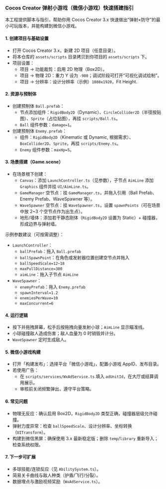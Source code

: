 ### Cocos Creator 弹射小游戏（微信小游戏）快速搭建指引

本工程提供脚本与指引，帮助你用 Cocos Creator 3.x 快速做出“弹射×防守”的最小可玩版本，并能构建到微信小游戏。

#### 1. 创建项目与基础设置
- 打开 Cocos Creator 3.x，新建 2D 项目（任意目录）。
- 将本仓库的 `assets/scripts` 目录拷贝到你项目的 `assets/scripts` 下。
- 项目设置：
  - 项目 → 功能裁剪：启用 2D 物理（Box2D）。
  - 项目 → 物理 2D：重力 Y 设为 `-980`；调试阶段可打开“可视化调试绘制”。
  - 项目 → 分辨率：设计分辨率（示例）`1080x1920`，Fit Height.

#### 2. 资源与预制体
- 创建预制体 `Ball.prefab`：
  - 节点添加组件：`RigidBody2D`（Dynamic）、`CircleCollider2D`（半径按贴图）、`Sprite`（占位贴图），再挂 `scripts/Ball.ts`。
  - `Ball` 组件参数：`damage=1`。
- 创建预制体 `Enemy.prefab`：
  - 组件：`RigidBody2D`（Kinematic 或 Dynamic, 根据需求）、`BoxCollider2D`、`Sprite`，再挂 `scripts/Enemy.ts`。
  - `Enemy` 组件参数：`maxHp=5`。

#### 3. 场景搭建（Game.scene）
- 在场景根下创建：
  - `Canvas`：添加 `LaunchController.ts`（见参数），子节点 `AimLine` 添加 `Graphics` 组件并挂 `UI/AimLine.ts`。
  - `GameManager` 空节点：挂 `GameManager.ts`，并拖入引用（Ball Prefab、Enemy Prefab、WaveSpawner 等）。
  - `WaveSpawner` 空节点：挂 `WaveSpawner.ts`，设置 `spawnPoints`（可在场景中放 2~3 个空节点作为出生点）。
  - 地形/墙体：添加若干静态刚体（`RigidBody2D` 设置为 Static）+ 碰撞器，形成边界与弹射墙。

示例参数建议（可按需调整）：
- `LaunchController`：
  - `ballPrefab`：拖入 `Ball.prefab`
  - `ballSpawnPoint`：在角色或发射器位置创建空节点并拖入
  - `ballSpeedScale=12~18`
  - `maxPullDistance=300`
  - `aimLine`：拖入子节点 `AimLine`
- `WaveSpawner`：
  - `enemyPrefab`：拖入 `Enemy.prefab`
  - `spawnInterval=1.2`
  - `enemiesPerWave=10`
  - `maxConcurrent=6`

#### 4. 运行逻辑
- 按下并拖拽屏幕，松手后按拖拽向量发射小球；`AimLine` 显示瞄准线。
- 小球碰撞敌人造成伤害；敌人血量为 0 时销毁并计分。
- `WaveSpawner` 定时生成敌人。

#### 5. 微信小游戏构建
- 打开「构建发布」：选择平台「微信小游戏」，配置小游戏 AppID、发布目录。
- 若使用广告：
  - 在 `scripts/services/WxAdService.ts` 填入 `adUnitId`，在大厅或结算调用展示。
  - 审核前关闭频繁弹出，遵守平台策略。

#### 6. 常见问题
- 物理无反应：确认启用 Box2D，`RigidBody2D` 类型正确，碰撞器层级允许碰撞。
- 弹射力度异常：检查 `ballSpeedScale`、设计分辨率、坐标转换（`UITransform`）。
- 构建到微信黑屏：确保使用 3.x 最新稳定版；删除 `temp`/`library` 重新导入；检查系统权限。

#### 7. 下一步可扩展
- 多球技能/连锁反应（见 `AbilitySystem.ts`）。
- 简易关卡曲线与敌人种类（护盾/飞行/分裂）。
- 数据埋点与激励视频奖励（`WxAdService.ts`）。

